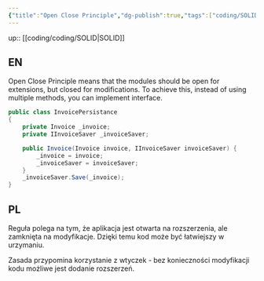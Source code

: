 ```yaml
---
{"title":"Open Close Principle","dg-publish":true,"tags":["coding/SOLID"],"permalink":"/coding/coding/open-close-principle/","dgPassFrontmatter":true}
---
```


up:: [[coding/coding/SOLID\|SOLID]]

## EN

Open Close Principle means that the modules should be open for extensions, but closed for modifications. To achieve this, instead of using multiple methods, you can implement interface.
```cs
public class InvoicePersistance
{
	private Invoice _invoice;
	private IInvoiceSaver _invoiceSaver;

	public Invoice(Invoice invoice, IInvoiceSaver invoiceSaver) {
		_invoice = invoice;
		_invoiceSaver = invoiceSaver;
	}
	_invoiceSaver.Save(_invoice);
}
```

## PL

Reguła polega na tym, że  aplikacja jest otwarta na rozszerzenia, ale zamknięta na modyfikacje. Dzięki temu kod może być łatwiejszy w urzymaniu.

Zasada przypomina korzystanie z wtyczek - bez konieczności modyfikacji kodu możliwe jest dodanie rozszerzeń.